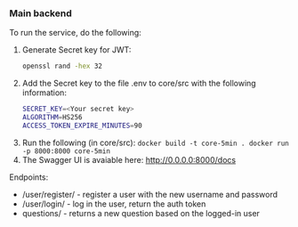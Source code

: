 ### Main backend

To run the service, do the following:

1. Generate Secret key for JWT:
    ```bash
    openssl rand -hex 32
    ```
2. Add the Secret key to the file .env to core/src with the following information:
    ```bash
    SECRET_KEY=<Your secret key>
    ALGORITHM=HS256
    ACCESS_TOKEN_EXPIRE_MINUTES=90
    ```
3. Run the following (in core/src):
        ```
        docker build -t core-5min .
        docker run -p 8000:8000 core-5min
        ```
4. The Swagger UI is avaiable here: http://0.0.0.0:8000/docs

Endpoints:

- /user/register/ - register a user with the new username and password
- /user/login/ - log in the user, return the auth token
- questions/ - returns a new question based on the logged-in user